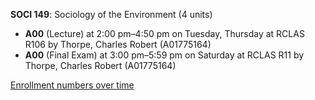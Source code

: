 **SOCI 149**: Sociology of the Environment (4 units)

- **A00** (Lecture) at 2:00 pm–4:50 pm on Tuesday, Thursday at RCLAS R106 by Thorpe, Charles Robert (A01775164)
- **A00** (Final Exam) at 3:00 pm–5:59 pm on Saturday at RCLAS R11 by Thorpe, Charles Robert (A01775164)

[Enrollment numbers over time](./SOCI149.tsv)
